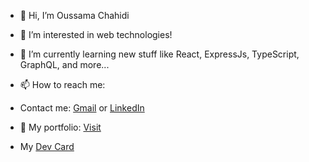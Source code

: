 - 👋 Hi, I’m Oussama Chahidi
- 👀 I’m interested in web technologies!
- 🌱 I’m currently learning new stuff like React, ExpressJs, TypeScript, GraphQL, and more...
- 📫 How to reach me:
- Contact me: [Gmail](oussamachahidi20@gmail.com) or [LinkedIn](https://www.linkedin.com/in/oussama-chahidi-aa1252219/)
- 📄 My portfolio: [Visit](https://portfolio-pi-three-67.vercel.app/)


- My [Dev Card](https://app.daily.dev/OussamaX)



